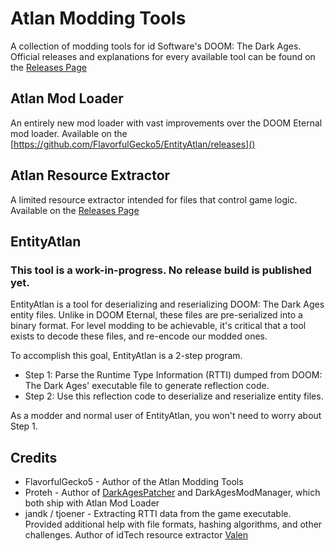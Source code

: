 
# Atlan Modding Tools
A collection of modding tools for id Software's DOOM: The Dark Ages. Official releases and explanations for every available tool can be found on the [Releases Page](https://github.com/FlavorfulGecko5/EntityAtlan/releases)

## Atlan Mod Loader
An entirely new mod loader with vast improvements over the DOOM Eternal mod loader. Available on the [https://github.com/FlavorfulGecko5/EntityAtlan/releases]()

## Atlan Resource Extractor

A limited resource extractor intended for files that control game logic. Available on the [Releases Page](https://github.com/FlavorfulGecko5/EntityAtlan/releases/tag/Extractor)

## EntityAtlan

### This tool is a work-in-progress. No release build is published yet.

EntityAtlan is a tool for deserializing and reserializing DOOM: The Dark Ages entity files. Unlike in DOOM Eternal, these files are pre-serialized into a binary format. For level modding to be achievable, it's critical that a tool exists to decode these files, and re-encode our modded ones.

To accomplish this goal, EntityAtlan is a 2-step program.
* Step 1: Parse the Runtime Type Information (RTTI) dumped from DOOM: The Dark Ages' executable file to generate reflection code.
* Step 2: Use this reflection code to deserialize and reserialize entity files.

As a modder and normal user of EntityAtlan, you won't need to worry about Step 1.

## Credits
* FlavorfulGecko5 - Author of the Atlan Modding Tools
* Proteh - Author of [DarkAgesPatcher](https://github.com/dcealopez/DarkAgesPatcher) and DarkAgesModManager, which both ship with Atlan Mod Loader
* jandk / tjoener - Extracting RTTI data from the game executable. Provided additional help with file formats, hashing algorithms, and other challenges. Author of idTech resource extractor [Valen](https://github.com/jandk/valen)





